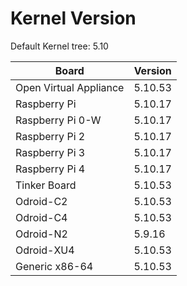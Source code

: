 
# Kernel Version

Default Kernel tree: 5.10

| Board | Version |
|-------|---------|
| Open Virtual Appliance | 5.10.53 |
| Raspberry Pi | 5.10.17 |
| Raspberry Pi 0-W | 5.10.17 |
| Raspberry Pi 2 | 5.10.17 |
| Raspberry Pi 3 | 5.10.17 |
| Raspberry Pi 4 | 5.10.17 |
| Tinker Board | 5.10.53 |
| Odroid-C2 | 5.10.53 |
| Odroid-C4 | 5.10.53 |
| Odroid-N2 | 5.9.16 |
| Odroid-XU4 | 5.10.53 |
| Generic x86-64 | 5.10.53 |
